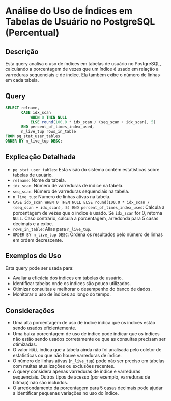 # Análise do Uso de Índices em Tabelas de Usuário no PostgreSQL (Percentual)

## Descrição

Esta query analisa o uso de índices em tabelas de usuário no PostgreSQL, calculando a porcentagem de vezes que um índice é usado em relação a varreduras sequenciais e de índice. Ela também exibe o número de linhas em cada tabela.

## Query

```sql
SELECT relname,
       CASE idx_scan
           WHEN 0 THEN NULL
           ELSE round(100.0 * idx_scan / (seq_scan + idx_scan), 5)
       END percent_of_times_index_used,
       n_live_tup rows_in_table
FROM pg_stat_user_tables
ORDER BY n_live_tup DESC;
```

## Explicação Detalhada

* `pg_stat_user_tables`: Esta visão do sistema contém estatísticas sobre tabelas de usuário.
* `relname`: Nome da tabela.
* `idx_scan`: Número de varreduras de índice na tabela.
* `seq_scan`: Número de varreduras sequenciais na tabela.
* `n_live_tup`: Número de linhas ativas na tabela.
* `CASE idx_scan WHEN 0 THEN NULL ELSE round(100.0 * idx_scan / (seq_scan + idx_scan), 5) END percent_of_times_index_used`: Calcula a porcentagem de vezes que o índice é usado. Se `idx_scan` for 0, retorna `NULL`. Caso contrário, calcula a porcentagem, arredonda para 5 casas decimais e a exibe.
* `rows_in_table`: Alias para `n_live_tup`.
* `ORDER BY n_live_tup DESC`: Ordena os resultados pelo número de linhas em ordem decrescente.

## Exemplos de Uso

Esta query pode ser usada para:

* Avaliar a eficácia dos índices em tabelas de usuário.
* Identificar tabelas onde os índices são pouco utilizados.
* Otimizar consultas e melhorar o desempenho do banco de dados.
* Monitorar o uso de índices ao longo do tempo.

## Considerações

* Uma alta porcentagem de uso de índice indica que os índices estão sendo usados eficientemente.
* Uma baixa porcentagem de uso de índice pode indicar que os índices não estão sendo usados corretamente ou que as consultas precisam ser otimizadas.
* O valor `NULL` indica que a tabela ainda não foi analisada pelo coletor de estatísticas ou que não houve varreduras de índice.
* O número de linhas ativas (`n_live_tup`) pode não ser preciso em tabelas com muitas atualizações ou exclusões recentes.
* A query considera apenas varreduras de índice e varreduras sequenciais. Outros tipos de acesso (por exemplo, varreduras de bitmap) não são incluídos.
* O arredondamento da porcentagem para 5 casas decimais pode ajudar a identificar pequenas variações no uso do índice.
